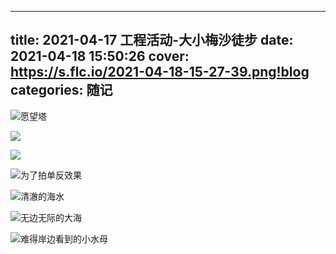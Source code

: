 ----
title: 2021-04-17 工程活动-大小梅沙徒步
date: 2021-04-18 15:50:26
cover: https://s.flc.io/2021-04-18-15-27-39.png!blog
categories: 随记
----

![愿望塔](https://s.flc.io/2021-04-18-15-37-12.jpeg!blog)

<!-- more -->

![](https://s.flc.io/2021-04-18-15-36-27.jpeg!blog)

![](https://s.flc.io/2021-04-18-15-36-44.jpeg!blog)

![为了拍单反效果](https://s.flc.io/2021-04-18-15-39-13.jpeg!blog)

![清澈的海水](https://s.flc.io/2021-04-18-15-38-06.jpeg!blog)

![无边无际的大海](https://s.flc.io/2021-04-18-15-44-28.jpeg!blog)

![难得岸边看到的小水母](https://s.flc.io/2021-04-18-15-44-48.jpeg!blog)